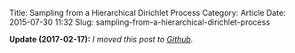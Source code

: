Title: Sampling from a Hierarchical Dirichlet Process
Category: Article
Date: 2015-07-30 11:32
Slug: sampling-from-a-hierarchical-dirichlet-process

__Update (2017-02-17):__ _I moved this post to [Github](http://nbviewer.ipython.org/github/tdhopper/stigler-diet/blob/master/content/articles/2015-07-30-sampling-from-a-hierarchical-dirichlet-process.ipynb)._